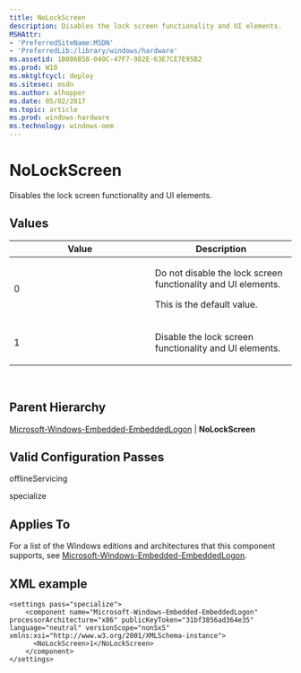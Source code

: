 ```yaml
---
title: NoLockScreen
description: Disables the lock screen functionality and UI elements.
MSHAttr:
- 'PreferredSiteName:MSDN'
- 'PreferredLib:/library/windows/hardware'
ms.assetid: 1B086B58-040C-47F7-982E-63E7CE7E95B2
ms.prod: W10
ms.mktglfcycl: deploy
ms.sitesec: msdn
ms.author: alhopper
ms.date: 05/02/2017
ms.topic: article
ms.prod: windows-hardware
ms.technology: windows-oem
---
```


# NoLockScreen


Disables the lock screen functionality and UI elements.

## Values


<table>
<colgroup>
<col width="50%" />
<col width="50%" />
</colgroup>
<thead>
<tr class="header">
<th>Value</th>
<th>Description</th>
</tr>
</thead>
<tbody>
<tr class="odd">
<td><p>0</p></td>
<td><p>Do not disable the lock screen functionality and UI elements.</p>
<p>This is the default value.</p></td>
</tr>
<tr class="even">
<td><p>1</p></td>
<td><p>Disable the lock screen functionality and UI elements.</p></td>
</tr>
</tbody>
</table>

 

## Parent Hierarchy


[Microsoft-Windows-Embedded-EmbeddedLogon](microsoft-windows-embedded-embeddedlogon.md) | **NoLockScreen**

## Valid Configuration Passes


offlineServicing

specialize

## Applies To


For a list of the Windows editions and architectures that this component supports, see [Microsoft-Windows-Embedded-EmbeddedLogon](microsoft-windows-embedded-embeddedlogon.md).

## XML example


``` syntax
<settings pass="specialize">
    <component name="Microsoft-Windows-Embedded-EmbeddedLogon" processorArchitecture="x86" publicKeyToken="31bf3856ad364e35" language="neutral" versionScope="nonSxS" xmlns:xsi="http://www.w3.org/2001/XMLSchema-instance">
      <NoLockScreen>1</NoLockScreen>
    </component>
</settings>
```

 

 






